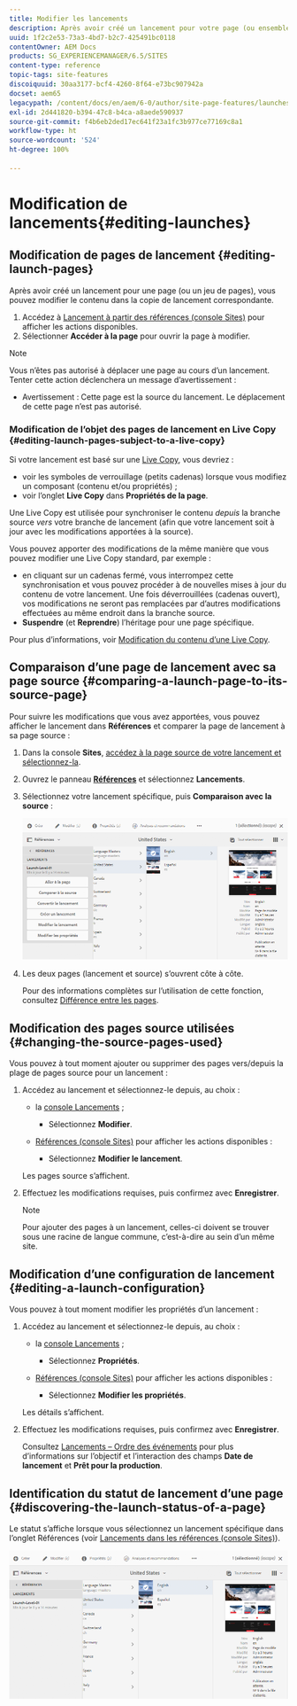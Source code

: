 ```yaml
---
title: Modifier les lancements
description: Après avoir créé un lancement pour votre page (ou ensemble de pages), vous pouvez modifier le contenu dans la copie de lancement des pages.
uuid: 1f2c2e53-73a3-4bd7-b2c7-425491bc0118
contentOwner: AEM Docs
products: SG_EXPERIENCEMANAGER/6.5/SITES
content-type: reference
topic-tags: site-features
discoiquuid: 30aa3177-bcf4-4260-8f64-e73bc907942a
docset: aem65
legacypath: /content/docs/en/aem/6-0/author/site-page-features/launches
exl-id: 2d441820-b394-47c8-b4ca-a8aede590937
source-git-commit: f4b6eb2ded17ec641f23a1fc3b977ce77169c8a1
workflow-type: ht
source-wordcount: '524'
ht-degree: 100%

---
```


# Modification de lancements{#editing-launches}

## Modification de pages de lancement {#editing-launch-pages}

Après avoir créé un lancement pour une page (ou un jeu de pages), vous pouvez modifier le contenu dans la copie de lancement correspondante.

1. Accédez à [Lancement à partir des références (console Sites)](/help/sites-authoring/launches.md#launches-in-references-sites-console) pour afficher les actions disponibles.
1. Sélectionner **Accéder à la page** pour ouvrir la page à modifier.

>[!NOTE]
>
>Vous n’êtes pas autorisé à déplacer une page au cours d’un lancement. Tenter cette action déclenchera un message d’avertissement :
>
>* Avertissement : Cette page est la source du lancement. Le déplacement de cette page n’est pas autorisé.


### Modification de l’objet des pages de lancement en Live Copy {#editing-launch-pages-subject-to-a-live-copy}

Si votre lancement est basé sur une [Live Copy](/help/sites-administering/msm.md), vous devriez :

* voir les symboles de verrouillage (petits cadenas) lorsque vous modifiez un composant (contenu et/ou propriétés) ;
* voir l’onglet **Live Copy** dans **Propriétés de la page**.

Une Live Copy est utilisée pour synchroniser le contenu *depuis* la branche source *vers* votre branche de lancement (afin que votre lancement soit à jour avec les modifications apportées à la source).

Vous pouvez apporter des modifications de la même manière que vous pouvez modifier une Live Copy standard, par exemple :

* en cliquant sur un cadenas fermé, vous interrompez cette synchronisation et vous pouvez procéder à de nouvelles mises à jour du contenu de votre lancement. Une fois déverrouillées (cadenas ouvert), vos modifications ne seront pas remplacées par d’autres modifications effectuées au même endroit dans la branche source.
* **Suspendre** (et **Reprendre**) l’héritage pour une page spécifique.

Pour plus d’informations, voir [Modification du contenu d’une Live Copy](/help/sites-administering/msm-livecopy.md#changing-live-copy-content).

## Comparaison d’une page de lancement avec sa page source {#comparing-a-launch-page-to-its-source-page}

Pour suivre les modifications que vous avez apportées, vous pouvez afficher le lancement dans **Références** et comparer la page de lancement à sa page source :

1. Dans la console **Sites**, [accédez à la page source de votre lancement et sélectionnez-la](/help/sites-authoring/basic-handling.md#viewingandselectingyourresources).
1. Ouvrez le panneau **[Références](/help/sites-authoring/basic-handling.md#references)** et sélectionnez **Lancements**.
1. Sélectionnez votre lancement spécifique, puis **Comparaison avec la source** :

   ![screen-shot_2019-03-05at121952](assets/screen-shot_2019-03-05at121952.png)

1. Les deux pages (lancement et source) s’ouvrent côte à côte.

   Pour des informations complètes sur l’utilisation de cette fonction, consultez [Différence entre les pages](/help/sites-authoring/page-diff.md).

## Modification des pages source utilisées {#changing-the-source-pages-used}

Vous pouvez à tout moment ajouter ou supprimer des pages vers/depuis la plage de pages source pour un lancement :

1. Accédez au lancement et sélectionnez-le depuis, au choix :

   * la [console Lancements](/help/sites-authoring/launches.md#the-launches-console) ;

      * Sélectionnez **Modifier**.
   * [Références (console Sites)](/help/sites-authoring/launches.md#launches-in-references-sites-console) pour afficher les actions disponibles :

      * Sélectionnez **Modifier le lancement**.

   Les pages source s’affichent.

1. Effectuez les modifications requises, puis confirmez avec **Enregistrer**.

   >[!NOTE]
   >
   >Pour ajouter des pages à un lancement, celles-ci doivent se trouver sous une racine de langue commune, c’est-à-dire au sein d’un même site.

## Modification d’une configuration de lancement {#editing-a-launch-configuration}

Vous pouvez à tout moment modifier les propriétés d’un lancement :

1. Accédez au lancement et sélectionnez-le depuis, au choix :

   * la [console Lancements](/help/sites-authoring/launches.md#the-launches-console) ;

      * Sélectionnez **Propriétés**.
   * [Références (console Sites)](/help/sites-authoring/launches.md#launches-in-references-sites-console) pour afficher les actions disponibles :

      * Sélectionnez **Modifier les propriétés**.

   Les détails s’affichent.

1. Effectuez les modifications requises, puis confirmez avec **Enregistrer**.

   Consultez [Lancements – Ordre des événements](/help/sites-authoring/launches.md#launches-the-order-of-events) pour plus d’informations sur l’objectif et l’interaction des champs **Date de lancement** et **Prêt pour la production**.

## Identification du statut de lancement d’une page {#discovering-the-launch-status-of-a-page}

Le statut s’affiche lorsque vous sélectionnez un lancement spécifique dans l’onglet Références (voir [Lancements dans les références (console Sites)](/help/sites-authoring/launches.md#launches-in-references-sites-console)).

![screen-shot_2019-03-05at121901](assets/screen-shot_2019-03-05at121901.png)
